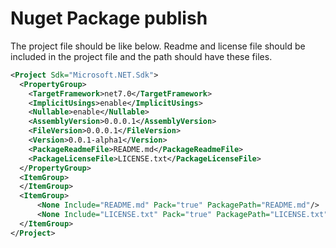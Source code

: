 # Nuget Package publish 

The project file should be like below. Readme and license file should be included in the project file and the path should have these files. 

```xml
<Project Sdk="Microsoft.NET.Sdk">
  <PropertyGroup>
    <TargetFramework>net7.0</TargetFramework>
    <ImplicitUsings>enable</ImplicitUsings>
    <Nullable>enable</Nullable>
    <AssemblyVersion>0.0.0.1</AssemblyVersion>
    <FileVersion>0.0.0.1</FileVersion>
    <Version>0.0.1-alpha1</Version>
    <PackageReadmeFile>README.md</PackageReadmeFile>
    <PackageLicenseFile>LICENSE.txt</PackageLicenseFile>
  </PropertyGroup>
  <ItemGroup>
  </ItemGroup>
  <ItemGroup>
      <None Include="README.md" Pack="true" PackagePath="README.md"/>
      <None Include="LICENSE.txt" Pack="true" PackagePath="LICENSE.txt"/>
  </ItemGroup>
</Project>

```
